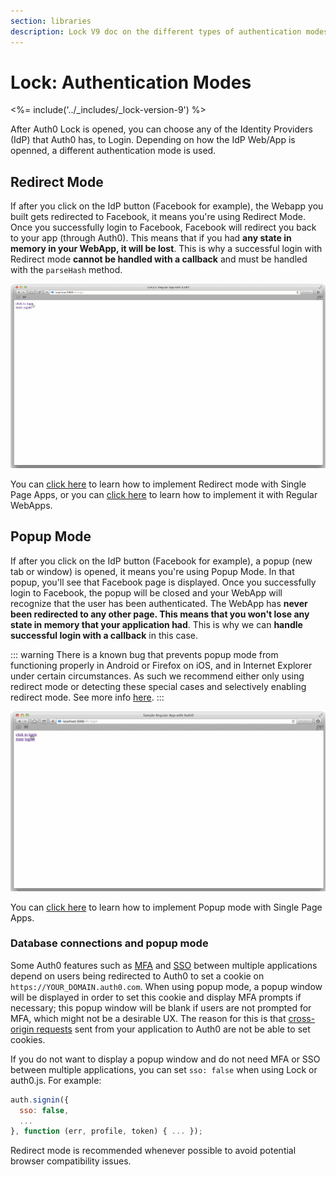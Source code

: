 ```yaml
---
section: libraries
description: Lock V9 doc on the different types of authentication modes.
---
```


# Lock: Authentication Modes

<%= include('../_includes/_lock-version-9') %>

After Auth0 Lock is opened, you can choose any of the Identity Providers (IdP) that Auth0 has, to Login. Depending on how the IdP Web/App is openned, a different authentication mode is used.

## Redirect Mode

If after you click on the IdP button (Facebook for example), the Webapp you built gets redirected to Facebook, it means you're using Redirect Mode. Once you successfully login to Facebook, Facebook will redirect you back to your app (through Auth0). This means that if you had **any state in memory in your WebApp, it will be lost**. This is why a successful login with Redirect mode **cannot be handled with a callback** and must be handled with the `parseHash` method.

![Widget redirect](/media/articles/libraries/lock/v9/WidgetRedirect.gif)

You can [click here](/libraries/lock/v9/types-of-applications#redirect-mode) to learn how to implement Redirect mode with Single Page Apps, or you can [click here](/libraries/lock/v9/types-of-applications#redirect-mode-1) to learn how to implement it with Regular WebApps.

## Popup Mode

If after you click on the IdP button (Facebook for example), a popup (new tab or window) is opened, it means you're using Popup Mode. In that popup, you'll see that Facebook page is displayed. Once you successfully login to Facebook, the popup will be closed and your WebApp will recognize that the user has been authenticated. The WebApp has **never been redirected to any other page. This means that you won't lose any state in memory that your application had**. This is why we can **handle successful login with a callback** in this case.

::: warning
There is a known bug that prevents popup mode from functioning properly in Android or Firefox on iOS, and in Internet Explorer under certain circumstances. As such we recommend either only using redirect mode or detecting these special cases and selectively enabling redirect mode. See more info [here](https://ask.auth0.com/t/popup-login-window-is-not-closed-after-authentication/2843).
:::

![Widget Popup](/media/articles/libraries/lock/v10/widget-popup.gif)

You can [click here](/libraries/lock/v9/types-of-applications#popup-mode) to learn how to implement Popup mode with Single Page Apps.

### Database connections and popup mode

Some Auth0 features such as [MFA](/multifactor-authentication) and [SSO](/sso) between multiple applications depend on users being redirected to Auth0 to set a cookie on `https://YOUR_DOMAIN.auth0.com`.
When using popup mode, a popup window will be displayed in order to set this cookie and display MFA prompts if necessary; this popup window will be blank if users are not prompted for MFA, which might not be a desirable UX.
The reason for this is that [cross-origin requests](/api/authentication/reference#resource-owner) sent from your application to Auth0 are not be able to set cookies.

If you do not want to display a popup window and do not need MFA or SSO between multiple applications, you can set `sso: false` when using Lock or auth0.js.
For example:

```js
auth.signin({
  sso: false,
  ...
}, function (err, profile, token) { ... });
```

Redirect mode is recommended whenever possible to avoid potential browser compatibility issues.
